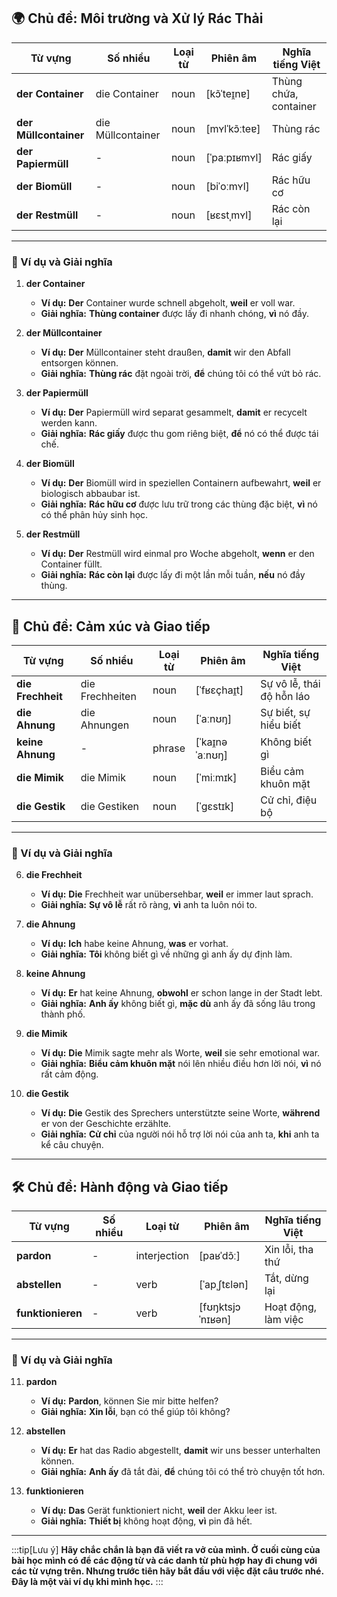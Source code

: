 ## **🌍 Chủ đề: Môi trường và Xử lý Rác Thải**

| **Từ vựng**           | **Số nhiều**      | **Loại từ** | **Phiên âm**  | **Nghĩa tiếng Việt**  |
| --------------------- | ----------------- | ----------- | ------------- | --------------------- |
| **der Container**     | die Container     | noun        | [kɔ̃ˈteɪ̯nɐ]  | Thùng chứa, container |
| **der Müllcontainer** | die Müllcontainer | noun        | [mʏlˈkɔ̃ːteɐ] | Thùng rác             |
| **der Papiermüll**    | -                 | noun        | [ˈpaːpɪʁmʏl]  | Rác giấy              |
| **der Biomüll**       | -                 | noun        | [biˈoːmʏl]    | Rác hữu cơ            |
| **der Restmüll**      | -                 | noun        | [ʁɛstˌmʏl]    | Rác còn lại           |

---

### **📌 Ví dụ và Giải nghĩa**

1. **der Container**
    
    - **Ví dụ:** **Der** Container wurde schnell abgeholt, **weil** er voll war.
    - **Giải nghĩa:** **Thùng container** được lấy đi nhanh chóng, **vì** nó đầy.
2. **der Müllcontainer**
    
    - **Ví dụ:** **Der** Müllcontainer steht draußen, **damit** wir den Abfall entsorgen können.
    - **Giải nghĩa:** **Thùng rác** đặt ngoài trời, **để** chúng tôi có thể vứt bỏ rác.
3. **der Papiermüll**
    
    - **Ví dụ:** **Der** Papiermüll wird separat gesammelt, **damit** er recycelt werden kann.
    - **Giải nghĩa:** **Rác giấy** được thu gom riêng biệt, **để** nó có thể được tái chế.
4. **der Biomüll**
    
    - **Ví dụ:** **Der** Biomüll wird in speziellen Containern aufbewahrt, **weil** er biologisch abbaubar ist.
    - **Giải nghĩa:** **Rác hữu cơ** được lưu trữ trong các thùng đặc biệt, **vì** nó có thể phân hủy sinh học.
5. **der Restmüll**
    
    - **Ví dụ:** **Der** Restmüll wird einmal pro Woche abgeholt, **wenn** er den Container füllt.
    - **Giải nghĩa:** **Rác còn lại** được lấy đi một lần mỗi tuần, **nếu** nó đầy thùng.

---

## **🧠 Chủ đề: Cảm xúc và Giao tiếp**

| **Từ vựng**       | **Số nhiều**    | **Loại từ** | **Phiên âm**     | **Nghĩa tiếng Việt**      |
| ----------------- | --------------- | ----------- | ---------------- | ------------------------- |
| **die Frechheit** | die Frechheiten | noun        | [ˈfʁɛçhaɪ̯t]     | Sự vô lễ, thái độ hỗn láo |
| **die Ahnung**    | die Ahnungen    | noun        | [ˈaːnʊŋ]         | Sự biết, sự hiểu biết     |
| **keine Ahnung**  | -               | phrase      | [ˈkaɪ̯nə ˈaːnʊŋ] | Không biết gì             |
| **die Mimik**     | die Mimik       | noun        | [ˈmiːmɪk]        | Biểu cảm khuôn mặt        |
| **die Gestik**    | die Gestiken    | noun        | [ˈɡɛstɪk]        | Cử chỉ, điệu bộ           |

---

### **📌 Ví dụ và Giải nghĩa**

6. **die Frechheit**
    
    - **Ví dụ:** **Die** Frechheit war unübersehbar, **weil** er immer laut sprach.
    - **Giải nghĩa:** **Sự vô lễ** rất rõ ràng, **vì** anh ta luôn nói to.
7. **die Ahnung**
    
    - **Ví dụ:** **Ich** habe keine Ahnung, **was** er vorhat.
    - **Giải nghĩa:** **Tôi** không biết gì về những gì anh ấy dự định làm.
8. **keine Ahnung**
    
    - **Ví dụ:** **Er** hat keine Ahnung, **obwohl** er schon lange in der Stadt lebt.
    - **Giải nghĩa:** **Anh ấy** không biết gì, **mặc dù** anh ấy đã sống lâu trong thành phố.
9. **die Mimik**
    
    - **Ví dụ:** **Die** Mimik sagte mehr als Worte, **weil** sie sehr emotional war.
    - **Giải nghĩa:** **Biểu cảm khuôn mặt** nói lên nhiều điều hơn lời nói, **vì** nó rất cảm động.
10. **die Gestik**
    
    - **Ví dụ:** **Die** Gestik des Sprechers unterstützte seine Worte, **während** er von der Geschichte erzählte.
    - **Giải nghĩa:** **Cử chỉ** của người nói hỗ trợ lời nói của anh ta, **khi** anh ta kể câu chuyện.

---

## **🛠️ Chủ đề: Hành động và Giao tiếp**

| **Từ vựng**       | **Số nhiều** | **Loại từ**  | **Phiên âm**     | **Nghĩa tiếng Việt** |
| ----------------- | ------------ | ------------ | ---------------- | -------------------- |
| **pardon**        | -            | interjection | [paʁˈdɔ̃ː]       | Xin lỗi, tha thứ     |
| **abstellen**     | -            | verb         | [ˈapˌʃtɛlən]     | Tắt, dừng lại        |
| **funktionieren** | -            | verb         | [fʊŋktsjɔˈnɪʁən] | Hoạt động, làm việc  |

---

### **📌 Ví dụ và Giải nghĩa**

11. **pardon**
    
    - **Ví dụ:** **Pardon**, können Sie mir bitte helfen?
    - **Giải nghĩa:** **Xin lỗi**, bạn có thể giúp tôi không?
12. **abstellen**
    
    - **Ví dụ:** **Er** hat das Radio abgestellt, **damit** wir uns besser unterhalten können.
    - **Giải nghĩa:** **Anh ấy** đã tắt đài, **để** chúng tôi có thể trò chuyện tốt hơn.
13. **funktionieren**
    
    - **Ví dụ:** **Das** Gerät funktioniert nicht, **weil** der Akku leer ist.
    - **Giải nghĩa:** **Thiết bị** không hoạt động, **vì** pin đã hết.



---
:::tip[Lưu ý]
**Hãy chắc chắn là bạn đã viết ra vở của mình. Ở cuối cùng của bài học mình có để các động từ và các danh từ phù hợp hay đi chung với các từ vựng trên. Nhưng trước tiên hãy bắt đầu với việc đặt câu trước nhé. Đây là một vài ví dụ khi mình học.**
:::